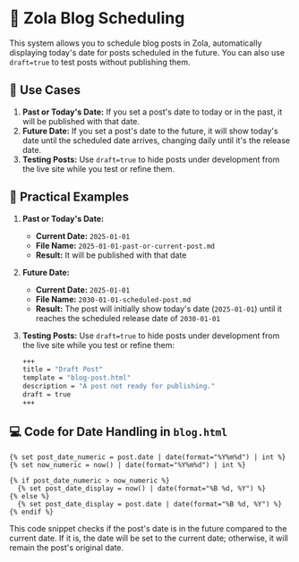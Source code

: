 # 🔧 Zola Blog Scheduling
This system allows you to schedule blog posts in Zola, automatically displaying today's date for posts scheduled in the future. You can also use 
`draft=true` to test posts without publishing them.

## 📅 Use Cases
1. **Past or Today's Date:** If you set a post's date to today or in the past, it will be published with that date.
2. **Future Date:** If you set a post's date to the future, it will show today's date until the scheduled date arrives, changing daily until it's the release date.
3. **Testing Posts:** Use `draft=true` to hide posts under development from the live site while you test or refine them.

## 📝 Practical Examples
1. **Past or Today's Date:** 
    - **Current Date:** `2025-01-01`
    - **File Name:** `2025-01-01-past-or-current-post.md`
    - **Result:** It will be published with that date
2. **Future Date:** 
    - **Current Date:** `2025-01-01`
    - **File Name:** `2030-01-01-scheduled-post.md`
    - **Result:** The post will initially show today's date (`2025-01-01`) until it reaches the scheduled release date of `2030-01-01`
3. **Testing Posts:** Use `draft=true` to hide posts under development from the live site while you test or refine them:

    ```sh
    +++
    title = "Draft Post"
    template = "blog-post.html"
    description = "A post not ready for publishing."
    draft = true
    +++
    ```

## 💻 Code for Date Handling in `blog.html`
```jinja
{% set post_date_numeric = post.date | date(format="%Y%m%d") | int %}
{% set now_numeric = now() | date(format="%Y%m%d") | int %}

{% if post_date_numeric > now_numeric %}
  {% set post_date_display = now() | date(format="%B %d, %Y") %}
{% else %}
  {% set post_date_display = post.date | date(format="%B %d, %Y") %}
{% endif %}
```
This code snippet checks if the post's date is in the future compared to the current date. If it is, the date will be set to the current date; otherwise, it will remain the post's original date.